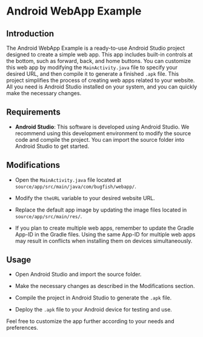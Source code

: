 # Android WebApp Example

## Introduction

The Android WebApp Example is a ready-to-use Android Studio project designed to create a simple web app. This app includes built-in controls at the bottom, such as forward, back, and home buttons. You can customize this web app by modifying the `MainActivity.java` file to specify your desired URL, and then compile it to generate a finished `.apk` file. This project simplifies the process of creating web apps related to your website. All you need is Android Studio installed on your system, and you can quickly make the necessary changes.

## Requirements

- **Android Studio**: This software is developed using Android Studio. We recommend using this development environment to modify the source code and compile the project. You can import the source folder into Android Studio to get started.

## Modifications

   - Open the `MainActivity.java` file located at `source/app/src/main/java/com/bugfish/webapp/`.
   - Modify the `theURL` variable to your desired website URL.

   - Replace the default app image by updating the image files located in `source/app/src/main/res/`.

   - If you plan to create multiple web apps, remember to update the Gradle App-ID in the Gradle files. Using the same App-ID for multiple web apps may result in conflicts when installing them on devices simultaneously.

## Usage

   - Open Android Studio and import the source folder.

   - Make the necessary changes as described in the Modifications section.

   - Compile the project in Android Studio to generate the `.apk` file.

   - Deploy the `.apk` file to your Android device for testing and use.

Feel free to customize the app further according to your needs and preferences.